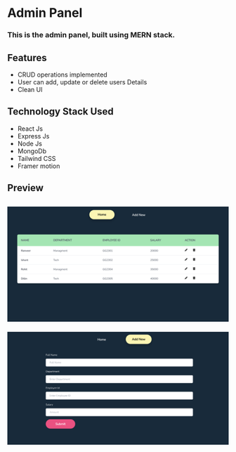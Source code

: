# Admin Panel 
### This is the admin panel, built using MERN stack.
## Features
- CRUD operations implemented 
- User can add, update or delete users Details
- Clean UI

## Technology Stack Used
- React Js
- Express Js
- Node Js
- MongoDb
- Tailwind CSS
- Framer motion

## Preview
![](https://github.com/praveenchandra01/admin-panel-mern/blob/main/client/img/Preview-1.png)
-
![](https://github.com/praveenchandra01/admin-panel-mern/blob/main/client/img/Preview-2.png)
